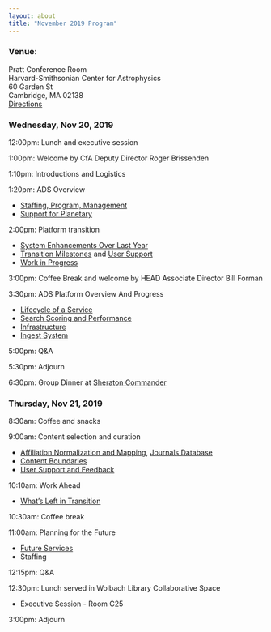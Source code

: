```yaml
---
layout: about
title: "November 2019 Program"
---
```


### Venue:
Pratt Conference Room  
Harvard-Smithsonian Center for Astrophysics  
60 Garden St  
Cambridge, MA 02138  
[Directions](https://www.cfa.harvard.edu/about/directions-cfa-60-garden-street)  

### Wednesday, Nov 20, 2019
12:00pm: Lunch and executive session

1:00pm: Welcome by CfA Deputy Director Roger Brissenden

1:10pm: Introductions and Logistics

1:20pm: ADS Overview  
- [Staffing, Program, Management](http://ads.harvard.edu/adsug/2019/01-ADS_Overview.pdf)  
- [Support for Planetary](http://ads.harvard.edu/adsug/2019/02-ADSUG-Planet.pdf)  

2:00pm: Platform transition  
- [System Enhancements Over Last Year](http://ads.harvard.edu/adsug/2019/03-1-User_Interface.pdf)  
- [Transition Milestones](http://ads.harvard.edu/adsug/2019/04-Transition.pdf) and [User Support](http://ads.harvard.edu/adsug/2019/05-User_Support.pdf)  
- [Work in Progress](http://ads.harvard.edu/adsug/2019/06-Work_In_Progress.pdf)  

3:00pm: Coffee Break and welcome by HEAD Associate Director Bill Forman

3:30pm: ADS Platform Overview And Progress
- [Lifecycle of a Service](http://ads.harvard.edu/adsug/2019/07A-Infrastructure.pdf)
- [Search Scoring and Performance](http://ads.harvard.edu/adsug/2019/07B-Search_Performance.pdf)
- [Infrastructure](http://ads.harvard.edu/adsug/2019/07C-Cloud_infrastructure.pdf)
- [Ingest System](http://ads.harvard.edu/adsug/2019/08-Ingest_System.pdf)

5:00pm: Q&A

5:30pm: Adjourn

6:30pm: Group Dinner at [Sheraton Commander](https://goo.gl/maps/bhnYnSq2gPt)

### Thursday, Nov 21, 2019
8:30am: Coffee and snacks

9:00am: Content selection and curation
- [Affiliation Normalization and Mapping](http://ads.harvard.edu/adsug/2019/09-1-Affiliations.pdf), [Journals Database](http://ads.harvard.edu/adsug/2019/09-2_Journals_Database.pdf)
- [Content Boundaries](http://ads.harvard.edu/adsug/2019/10-Content_Boundaries.pdf)
- [User Support and Feedback](http://ads.harvard.edu/adsug/2019/11-User_Support.pdf)

10:10am: Work Ahead
- [What’s Left in Transition](http://ads.harvard.edu/adsug/2019/12-Work_Ahead.pdf)

10:30am: Coffee break

11:00am: Planning for the Future
- [Future Services](http://ads.harvard.edu/adsug/2019/13-ADSUG_Future_Services.pdf)
- Staffing

12:15pm: Q&A

12:30pm: Lunch served in Wolbach Library Collaborative Space
- Executive Session - Room C25

3:00pm: Adjourn

